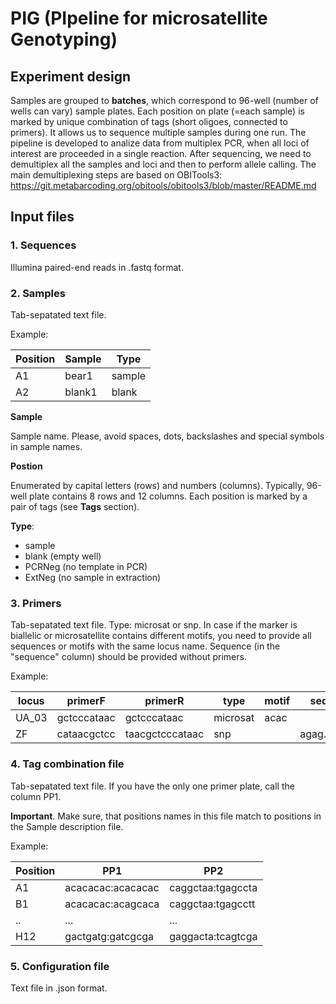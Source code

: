 # PIG (PIpeline for microsatellite Genotyping)

## Experiment design

Samples are grouped to **batches**, which correspond to 96-well (number of wells can vary) sample plates. Each position on plate (=each sample) is marked by unique combination of tags (short oligoes, connected to primers). It allows us to sequence multiple samples during one run. 
The pipeline is developed to analize data from multiplex PCR, when all loci of interest are proceeded in a single reaction. 
After sequencing, we need to demultiplex all the samples and loci and then to perform allele calling.
The main demultiplexing steps are based on OBITools3: https://git.metabarcoding.org/obitools/obitools3/blob/master/README.md

## Input files

### 1. Sequences

Illumina paired-end reads in .fastq format.

### 2. Samples

Tab-sepatated text file.

Example:

Position| Sample | Type
--- | --- | ---
A1|  bear1 | sample
A2|  blank1 | blank

**Sample**

Sample name. Please, avoid spaces, dots, backslashes  and special symbols in sample names.

**Postion**

Enumerated by capital letters (rows) and numbers (columns). Typically, 96-well plate contains 8 rows and 12 columns. Each position is marked by a pair of tags (see **Tags** section). 

**Type**:
  - sample
  - blank (empty well)
  - PCRNeg (no template in PCR)
  - ExtNeg (no sample in extraction)

### 3. Primers

Tab-sepatated text file.
Type: microsat or snp.
In case if the marker is biallelic or microsatellite contains different motifs, you need to provide all sequences or motifs with the same locus name.
Sequence (in the "sequence" column) should be provided without primers.

Example:

locus | primerF | primerR | type | motif |sequence
--- | --- | --- | --- | --- | ---
UA_03|  gctcccataac |gctcccataac | microsat | acac |
ZF|  cataacgctcc |taacgctcccataac | snp | | agag........tatac |


### 4. Tag combination file

Tab-sepatated text file.
If you have the only one primer plate, call the column PP1. 

**Important**. Make sure, that positions names in this file match to positions in the Sample description file. 

Example:

Position| PP1 | PP2
--- | --- | ---
A1|  acacacac:acacacac |caggctaa:tgagccta
B1|  acacacac:acagcaca |caggctaa:tgagcctt
..|  ...|...
H12|  gactgatg:gatcgcga |gaggacta:tcagtcga

### 5. Configuration file

Text file in .json format. 





